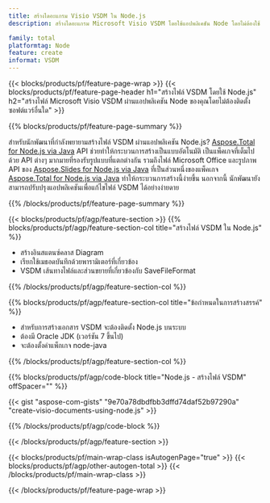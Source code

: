 ```yaml
---
title: สร้างไดอะแกรม Visio VSDM ใน Node.js
description: สร้างไดอะแกรม Microsoft Visio VSDM โดยใช้แอปพลิเคชัน Node โดยไม่ต้องใช้ Microsoft Office 

family: total
platformtag: Node
feature: create
informat: VSDM
---
```

{{< blocks/products/pf/feature-page-wrap >}}
{{< blocks/products/pf/feature-page-header h1="สร้างไฟล์ VSDM โดยใช้ Node.js" h2="สร้างไฟล์ Microsoft Visio VSDM ผ่านแอปพลิเคชัน Node ของคุณโดยไม่ต้องติดตั้งซอฟต์แวร์อื่นใด" >}}

{{% blocks/products/pf/feature-page-summary %}}

สำหรับนักพัฒนาที่กำลังพยายามสร้างไฟล์ VSDM ผ่านแอปพลิเคชัน Node.js? [Aspose.Total for Node.js via Java](https://products.aspose.com/total/th/nodejs-java/) API ช่วยทำให้กระบวนการสร้างเป็นแบบอัตโนมัติ เป็นแพ็คเกจที่เต็มไปด้วย API ต่างๆ มากมายที่รองรับรูปแบบที่แตกต่างกัน รวมถึงไฟล์ Microsoft Office และรูปภาพ API ของ [Aspose.Slides for Node.js via Java](https://products.aspose.com/slides/th/nodejs-java/) ที่เป็นส่วนหนึ่งของแพ็คเกจ [Aspose.Total for Node.js via Java](https://products.aspose.com/total/th/nodejs-java/) ทำให้กระบวนการสร้างนี้ง่ายขึ้น นอกจากนี้ นักพัฒนายังสามารถปรับปรุงแอปพลิเคชันเพื่อแก้ไขไฟล์ VSDM ได้อย่างง่ายดาย 

{{% /blocks/products/pf/feature-page-summary %}}

{{< blocks/products/pf/agp/feature-section >}}
{{% blocks/products/pf/agp/feature-section-col title="สร้างไฟล์ VSDM ใน Node.js" %}}

- สร้างอินสแตนซ์คลาส Diagram
- เรียกใช้เมธอดบันทึกด้วยพารามิเตอร์ที่เกี่ยวข้อง
- VSDM เส้นทางไฟล์และส่วนขยายที่เกี่ยวข้องกับ SaveFileFormat

{{% /blocks/products/pf/agp/feature-section-col %}}

{{% blocks/products/pf/agp/feature-section-col title="ข้อกำหนดในการสร้างสรรค์" %}}

- สำหรับการสร้างเอกสาร VSDM จะต้องติดตั้ง Node.js บนระบบ
- ต้องมี Oracle JDK (เวอร์ชัน 7 ขึ้นไป)
- จะต้องตั้งค่าแพ็กเกจ node-java

{{% /blocks/products/pf/agp/feature-section-col %}}

{{% blocks/products/pf/agp/code-block title="Node.js - สร้างไฟล์ VSDM" offSpacer="" %}}

{{< gist "aspose-com-gists" "9e70a78dbdfbb3dffd74daf52b97290a" "create-visio-documents-using-node.js" >}}

{{% /blocks/products/pf/agp/code-block %}}

{{< /blocks/products/pf/agp/feature-section >}}

{{< blocks/products/pf/main-wrap-class isAutogenPage="true" >}}
{{< blocks/products/pf/agp/other-autogen-total >}}
{{< /blocks/products/pf/main-wrap-class >}}

{{< /blocks/products/pf/feature-page-wrap >}}